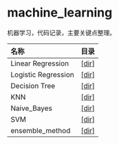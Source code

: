 # machine_learning
机器学习，代码记录，主要关键点整理。

|名称                  |目录         |
|:--------------------|-------------|
| Linear Regression   | [[dir]](https://github.com/tonyztao/machine_learning/tree/master/linear_regression)|
| Logistic Regression | [[dir]](https://github.com/tonyztao/machine_learning/tree/master/logistic_regression)|
| Decision Tree       | [[dir]](https://github.com/tonyztao/machine_learning/tree/master/decision%20tree)|
| KNN       | [[dir]](https://github.com/tonyztao/machine_learning/tree/master/KNN)|
| Naive_Bayes | [[dir]](https://github.com/tonyztao/machine_learning/tree/master/Naive_Bayes)|
| SVM | [[dir]](https://github.com/tonyztao/machine_learning/tree/master/SVM)|
| ensemble_method | [[dir]](https://github.com/tonyztao/machine_learning/tree/master/ensemble_method)|
